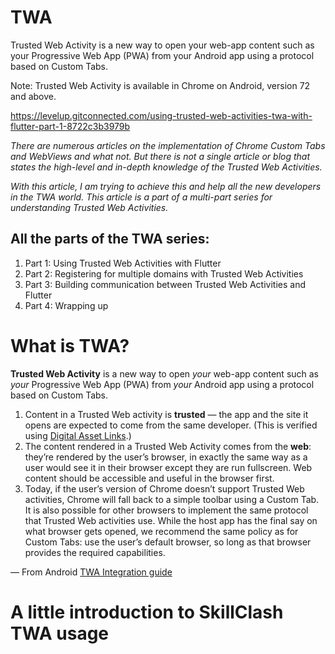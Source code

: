 # TWA

 Trusted Web Activity is a new way to open your web-app content such as your Progressive Web App (PWA) from your Android app using a protocol based on Custom Tabs.

Note: Trusted Web Activity is available in Chrome on Android, version 72 and above.


https://levelup.gitconnected.com/using-trusted-web-activities-twa-with-flutter-part-1-8722c3b3979b


_There are numerous articles on the implementation of Chrome Custom Tabs and WebViews and what not. But there is not a single article or blog that states the high-level and in-depth knowledge of the Trusted Web Activities._

_With this article, I am trying to achieve this and help all the new developers in the TWA world. This article is a part of a multi-part series for understanding Trusted Web Activities._

All the parts of the TWA series:
--------------------------------

1.  Part 1: Using Trusted Web Activities with Flutter
2.  Part 2: Registering for multiple domains with Trusted Web Activities
3.  Part 3: Building communication between Trusted Web Activities and Flutter
4.  Part 4: Wrapping up

What is TWA?
============

**Trusted Web Activity** is a new way to open _your_ web-app content such as _your_ Progressive Web App (PWA) from _your_ Android app using a protocol based on Custom Tabs.

1.  Content in a Trusted Web activity is **trusted** — the app and the site it opens are expected to come from the same developer. (This is verified using [Digital Asset Links](https://developers.google.com/digital-asset-links/v1/getting-started).)
2.  The content rendered in a Trusted Web Activity comes from the **web**: they’re rendered by the user’s browser, in exactly the same way as a user would see it in their browser except they are run fullscreen. Web content should be accessible and useful in the browser first.
3.  Today, if the user’s version of Chrome doesn’t support Trusted Web activities, Chrome will fall back to a simple toolbar using a Custom Tab. It is also possible for other browsers to implement the same protocol that Trusted Web activities use. While the host app has the final say on what browser gets opened, we recommend the same policy as for Custom Tabs: use the user’s default browser, so long as that browser provides the required capabilities.

— From Android [TWA Integration guide](https://developer.chrome.com/docs/android/trusted-web-activity/overview/)

A little introduction to SkillClash TWA usage
=============================================